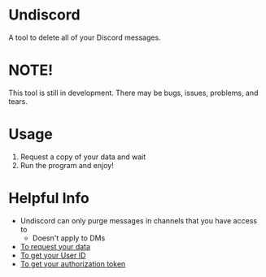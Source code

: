 # Undiscord
A tool to delete all of your Discord messages.

# NOTE!
This tool is still in development. There may be bugs, issues, problems, and tears.

# Usage
1. Request a copy of your data and wait
2. Run the program and enjoy!

# Helpful Info
- Undiscord can only purge messages in channels that you have access to
  - Doesn't apply to DMs
- [To request your data](https://support.discord.com/hc/en-us/articles/360004027692)
- [To get your User ID](https://support.discord.com/hc/en-us/articles/206346498)
- [To get your authorization token](https://discordhelp.net/discord-token)